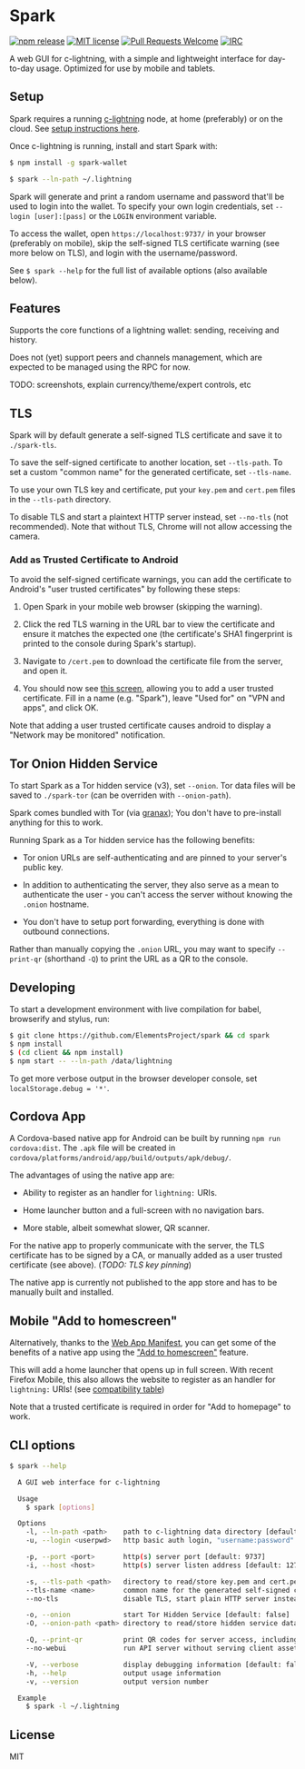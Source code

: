 # Spark

[![npm release](https://img.shields.io/npm/v/spark-wallet.svg)](https://www.npmjs.com/package/spark-wallet)
[![MIT license](https://img.shields.io/github/license/elementsproject/spark.svg)](https://github.com/elementsproject/spark-wallet/blob/master/LICENSE)
[![Pull Requests Welcome](https://img.shields.io/badge/PRs-welcome-brightgreen.svg)](http://makeapullrequest.com)
[![IRC](https://img.shields.io/badge/chat-on%20freenode-brightgreen.svg)](https://webchat.freenode.net/?channels=c-lightning)

A web GUI for c-lightning, with a simple and lightweight interface for day-to-day usage.
Optimized for use by mobile and tablets.

## Setup

Spark requires a running [c-lightning](https://github.com/ElementsProject/lightning) node, at home (preferably) or on the cloud.
See [setup instructions here](https://blockstream.com/2018/02/02/lightning-instant-bitcoin-transacting-tutorial.html).

Once c-lightning is running, install and start Spark with:

```bash
$ npm install -g spark-wallet

$ spark --ln-path ~/.lightning
```

Spark will generate and print a random username and password that'll be used to login into the wallet.
To specify your own login credentials, set `--login [user]:[pass]` or the `LOGIN` environment variable.

To access the wallet, open `https://localhost:9737/` in your browser (preferably on mobile),
skip the self-signed TLS certificate warning (see more below on TLS), and login with the username/password.

See `$ spark --help` for the full list of available options (also available below).

## Features

Supports the core functions of a lightning wallet: sending, receiving and history.

Does not (yet) support peers and channels management, which are expected to be managed using the RPC for now.

TODO: screenshots, explain currency/theme/expert controls, etc

## TLS

Spark will by default generate a self-signed TLS certificate and save it to `./spark-tls`.

To save the self-signed certificate to another location, set `--tls-path`.
To set a custom "common name" for the generated certificate, set `--tls-name`.

To use your own TLS key and certificate, put your `key.pem` and `cert.pem` files in the `--tls-path` directory.

To disable TLS and start a plaintext HTTP server instead, set `--no-tls` (not recommended).
Note that without TLS, Chrome will not allow accessing the camera.

### Add as Trusted Certificate to Android

To avoid the self-signed certificate warnings, you can add the certificate to Android's "user trusted certificates"
by following these steps:

1. Open Spark in your mobile web browser (skipping the warning).

2. Click the red TLS warning in the URL bar to view the certificate and ensure it matches the expected one
   (the certificate's SHA1 fingerprint is printed to the console during Spark's startup).

3. Navigate to `/cert.pem` to download the certificate file from the server, and open it.

4. You should now see [this screen](https://i.imgur.com/f2DMWdL.png), allowing you to add a user trusted certificate.
   Fill in a name (e.g. "Spark"), leave "Used for" on "VPN and apps", and click OK.

Note that adding a user trusted certificate causes android to display a "Network may be monitored" notification.

## Tor Onion Hidden Service

To start Spark as a Tor hidden service (v3), set `--onion`. Tor data files will be saved to `./spark-tor` (can be overriden with `--onion-path`).

Spark comes bundled with Tor (via [granax](https://github.com/bookchin/granax));
You don't have to pre-install anything for this to work.

Running Spark as a Tor hidden service has the following benefits:

- Tor onion URLs are self-authenticating and are pinned to your server's public key.

- In addition to authenticating the server, they also serve as a mean to authenticate the user - you can't access the server without knowing the `.onion` hostname.

- You don't have to setup port forwarding, everything is done with outbound connections.

Rather than manually copying the `.onion` URL, you may want to specify `--print-qr` (shorthand `-Q`) to print
the URL as a QR to the console.

## Developing

To start a development environment with live compilation for babel, browserify and stylus, run:

```bash
$ git clone https://github.com/ElementsProject/spark && cd spark
$ npm install
$ (cd client && npm install)
$ npm start -- --ln-path /data/lightning
```

To get more verbose output in the browser developer console, set `localStorage.debug = '*'`.

## Cordova App

A Cordova-based native app for Android can be built by running `npm run cordova:dist`.
The `.apk` file will be created in `cordova/platforms/android/app/build/outputs/apk/debug/`.

The advantages of using the native app are:

- Ability to register as an handler for `lightning:` URIs.

- Home launcher button and a full-screen with no navigation bars.

- More stable, albeit somewhat slower, QR scanner.

For the native app to properly communicate with the server, the TLS certificate has to be signed by a CA,
or manually added as a user trusted certificate (see above). (*TODO: TLS key pinning*)

The native app is currently not published to the app store and has to be manually built and installed.

## Mobile "Add to homescreen"

Alternatively, thanks to the [Web App Manifest](https://developer.mozilla.org/en-US/docs/Web/Manifest),
you can get some of the benefits of a native app using the ["Add to homescreen"](https://i.imgur.com/zVe1sOH.png) feature.

This will add a home launcher that opens up in full screen.
With recent Firefox Mobile, this also allows the website to register as an handler for `lightning:` URIs!
(see [compatibility table](https://developer.mozilla.org/en-US/Add-ons/WebExtensions/manifest.json/protocol_handlers#Browser_compatibility))

Note that a trusted certificate is required in order for "Add to homepage" to work.

## CLI options

```bash
$ spark --help

  A GUI web interface for c-lightning

  Usage
    $ spark [options]

  Options
    -l, --ln-path <path>    path to c-lightning data directory [default: ~/.lightning]
    -u, --login <userpwd>   http basic auth login, "username:password" format [default: generate random]

    -p, --port <port>       http(s) server port [default: 9737]
    -i, --host <host>       http(s) server listen address [default: 127.0.0.1]

    -s, --tls-path <path>   directory to read/store key.pem and cert.pem for TLS [default: ./spark-tls/]
    --tls-name <name>       common name for the generated self-signed cert [default: {host}]
    --no-tls                disable TLS, start plain HTTP server instead [default: false]

    -o, --onion             start Tor Hidden Service [default: false]
    -O, --onion-path <path> directory to read/store hidden service data [default: ./spark-tor/]

    -Q, --print-qr          print QR codes for server access, including password [default: false]
    --no-webui              run API server without serving client assets [default: false]

    -V, --verbose           display debugging information [default: false]
    -h, --help              output usage information
    -v, --version           output version number

  Example
    $ spark -l ~/.lightning
```

## License

MIT
